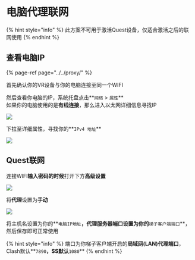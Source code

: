 # 电脑代理联网

{% hint style="info" %}
此方案不可用于激活Quest设备，仅适合激活之后的联网使用
{% endhint %}

## 查看电脑IP

{% page-ref page="../../proxy/" %}

首先确认你的VR设备与你的电脑连接至同一个WIFI

然后查看你电脑的IP，系统托盘点击**`网络` &gt; `属性`**  
如果你的电脑使用的是**有线连接**，那么进入以太网详细信息寻找IP

![](https://cdn.jsdelivr.net/gh/EYW-015/Oculus-guide-China/wifi/wifi1.png)

下拉至详细属性，寻找你的**`IPv4 地址`**

![](https://cdn.jsdelivr.net/gh/EYW-015/Oculus-guide-China/wifi/wifi2.png)

## Quest联网

连接WIFI**输入密码的时候**打开下方**高级设置**

![](https://cdn.jsdelivr.net/gh/EYW-015/Oculus-guide-China/quest/wifi1.jpg)

将**代理**设置为**手动**

![](https://cdn.jsdelivr.net/gh/EYW-015/Oculus-guide-China/quest/Qwifi2.jpg)

将主机名设置为你的**`电脑IP地址`**，代理服务器端口设置为你的**`梯子客户端端口`**，然后保存即可正常使用

{% hint style="info" %}
端口为你梯子客户端开启的**局域网\(LAN\)代理端口**，Clash默认**`7890`**，SS默认**`1080`**
{% endhint %}

